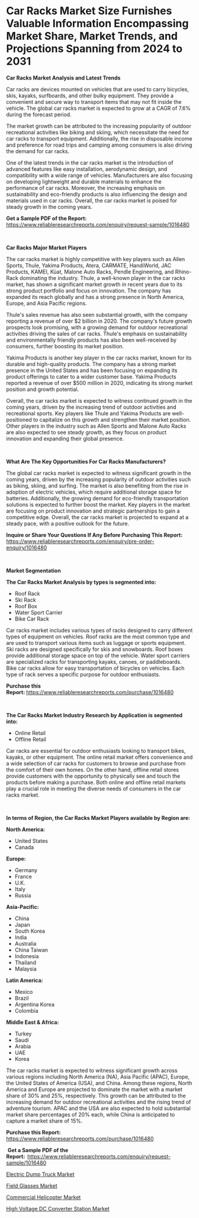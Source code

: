 <p><h1>Car Racks Market Size Furnishes Valuable Information Encompassing Market Share, Market Trends, and Projections Spanning from 2024 to 2031</h1></p><p><strong>Car Racks Market Analysis and Latest Trends</strong></p>
<p><p>Car racks are devices mounted on vehicles that are used to carry bicycles, skis, kayaks, surfboards, and other bulky equipment. They provide a convenient and secure way to transport items that may not fit inside the vehicle. The global car racks market is expected to grow at a CAGR of 7.6% during the forecast period. </p><p>The market growth can be attributed to the increasing popularity of outdoor recreational activities like biking and skiing, which necessitate the need for car racks to transport equipment. Additionally, the rise in disposable income and preference for road trips and camping among consumers is also driving the demand for car racks. </p><p>One of the latest trends in the car racks market is the introduction of advanced features like easy installation, aerodynamic design, and compatibility with a wide range of vehicles. Manufacturers are also focusing on developing lightweight and durable materials to enhance the performance of car racks. Moreover, the increasing emphasis on sustainability and eco-friendly products is also influencing the design and materials used in car racks. Overall, the car racks market is poised for steady growth in the coming years.</p></p>
<p><strong>Get a Sample PDF of the Report:&nbsp;</strong> <a href="https://www.reliableresearchreports.com/enquiry/request-sample/1016480">https://www.reliableresearchreports.com/enquiry/request-sample/1016480</a></p>
<p>&nbsp;</p>
<p><strong>Car Racks Major Market Players</strong></p>
<p><p>The car racks market is highly competitive with key players such as Allen Sports, Thule, Yakima Products, Atera, CARMATE, HandiWorld, JAC Products, KAMEI, Küat, Malone Auto Racks, Pendle Engineering, and Rhino-Rack dominating the industry. Thule, a well-known player in the car racks market, has shown a significant market growth in recent years due to its strong product portfolio and focus on innovation. The company has expanded its reach globally and has a strong presence in North America, Europe, and Asia Pacific regions.</p><p>Thule's sales revenue has also seen substantial growth, with the company reporting a revenue of over $2 billion in 2020. The company's future growth prospects look promising, with a growing demand for outdoor recreational activities driving the sales of car racks. Thule's emphasis on sustainability and environmentally friendly products has also been well-received by consumers, further boosting its market position.</p><p>Yakima Products is another key player in the car racks market, known for its durable and high-quality products. The company has a strong market presence in the United States and has been focusing on expanding its product offerings to cater to a wider customer base. Yakima Products reported a revenue of over $500 million in 2020, indicating its strong market position and growth potential.</p><p>Overall, the car racks market is expected to witness continued growth in the coming years, driven by the increasing trend of outdoor activities and recreational sports. Key players like Thule and Yakima Products are well-positioned to capitalize on this growth and strengthen their market position. Other players in the industry such as Allen Sports and Malone Auto Racks are also expected to see steady growth, as they focus on product innovation and expanding their global presence.</p></p>
<p>&nbsp;</p>
<p><strong>What Are The Key Opportunities For Car Racks Manufacturers?</strong></p>
<p><p>The global car racks market is expected to witness significant growth in the coming years, driven by the increasing popularity of outdoor activities such as biking, skiing, and surfing. The market is also benefiting from the rise in adoption of electric vehicles, which require additional storage space for batteries. Additionally, the growing demand for eco-friendly transportation solutions is expected to further boost the market. Key players in the market are focusing on product innovation and strategic partnerships to gain a competitive edge. Overall, the car racks market is projected to expand at a steady pace, with a positive outlook for the future.</p></p>
<p><strong>Inquire or Share Your Questions If Any Before Purchasing This Report:</strong> <a href="https://www.reliableresearchreports.com/enquiry/pre-order-enquiry/1016480">https://www.reliableresearchreports.com/enquiry/pre-order-enquiry/1016480</a></p>
<p>&nbsp;</p>
<p><strong>Market Segmentation</strong></p>
<p><strong>The Car Racks Market Analysis by types is segmented into:</strong></p>
<p><ul><li>Roof Rack</li><li>Ski Rack</li><li>Roof Box</li><li>Water Sport Carrier</li><li>Bike Car Rack</li></ul></p>
<p><p>Car racks market includes various types of racks designed to carry different types of equipment on vehicles. Roof racks are the most common type and are used to transport various items such as luggage or sports equipment. Ski racks are designed specifically for skis and snowboards. Roof boxes provide additional storage space on top of the vehicle. Water sport carriers are specialized racks for transporting kayaks, canoes, or paddleboards. Bike car racks allow for easy transportation of bicycles on vehicles. Each type of rack serves a specific purpose for outdoor enthusiasts.</p></p>
<p><strong>Purchase this Report:&nbsp;</strong><a href="https://www.reliableresearchreports.com/purchase/1016480">https://www.reliableresearchreports.com/purchase/1016480</a></p>
<p>&nbsp;</p>
<p><strong>The Car Racks Market Industry Research by Application is segmented into:</strong></p>
<p><ul><li>Online Retail</li><li>Offline Retail</li></ul></p>
<p><p>Car racks are essential for outdoor enthusiasts looking to transport bikes, kayaks, or other equipment. The online retail market offers convenience and a wide selection of car racks for customers to browse and purchase from the comfort of their own homes. On the other hand, offline retail stores provide customers with the opportunity to physically see and touch the products before making a purchase. Both online and offline retail markets play a crucial role in meeting the diverse needs of consumers in the car racks market.</p></p>
<p>&nbsp;</p>
<p><strong>In terms of Region, the Car Racks Market Players available by Region are:</strong></p>
<p>
    <p> <strong> North America: </strong>
        <ul>
            <li>United States</li>
            <li>Canada</li>
        </ul>
        </p> 
    <p> <strong> Europe: </strong>
        <ul>
            <li>Germany</li>
            <li>France</li>
            <li>U.K.</li>
            <li>Italy</li>
            <li>Russia</li>
        </ul>
        </p> 
    <p> <strong> Asia-Pacific: </strong>
        <ul>
            <li>China</li>
            <li>Japan</li>
            <li>South Korea</li>
            <li>India</li>
            <li>Australia</li>
            <li>China Taiwan</li>
            <li>Indonesia</li>
            <li>Thailand</li>
            <li>Malaysia</li>
        </ul>
        </p> 
    <p> <strong> Latin America: </strong>
        <ul>
            <li>Mexico</li>
            <li>Brazil</li>
            <li>Argentina Korea</li>
            <li>Colombia</li>
        </ul>
        </p> 
    <p> <strong> Middle East & Africa: </strong>
        <ul>
            <li>Turkey</li>
            <li>Saudi</li>
            <li>Arabia</li>
            <li>UAE</li>
            <li>Korea</li>
        </ul>
    </p>
    </p>
<p><p>The car racks market is expected to witness significant growth across various regions including North America (NA), Asia Pacific (APAC), Europe, the United States of America (USA), and China. Among these regions, North America and Europe are projected to dominate the market with a market share of 30% and 25%, respectively. This growth can be attributed to the increasing demand for outdoor recreational activities and the rising trend of adventure tourism. APAC and the USA are also expected to hold substantial market share percentages of 20% each, while China is anticipated to capture a market share of 15%.</p></p>
<p><strong>Purchase this Report: </strong><a href="https://www.reliableresearchreports.com/purchase/1016480">https://www.reliableresearchreports.com/purchase/1016480</a></p>
<p>&nbsp;<strong>Get a Sample PDF of the Report:&nbsp;&nbsp;</strong><a href="https://www.reliableresearchreports.com/enquiry/request-sample/1016480">https://www.reliableresearchreports.com/enquiry/request-sample/1016480</a></p>
<p><strong></strong></p>
<p><p><a href="https://github.com/jaidynmorantestelletmjzya/Market-Research-Report-List-1/blob/main/electric-dump-truck-market.md">Electric Dump Truck Market</a></p><p><a href="https://faithful-glue-af3.notion.site/Field-Glasses-Market-Size-Growth-and-Forecast-from-2024-2031-63aec874239548fb9362d6f4883bc9d9">Field Glasses Market</a></p><p><a href="https://github.com/juniordelafrance/Market-Research-Report-List-2/blob/main/commercial-helicopter-market.md">Commercial Helicopter Market</a></p><p><a href="https://view.publitas.com/reportprime-1/high-voltage-dc-converter-station-market-size-growth-and-forecast-from-2023-2030/">High Voltage DC Converter Station Market</a></p></p>